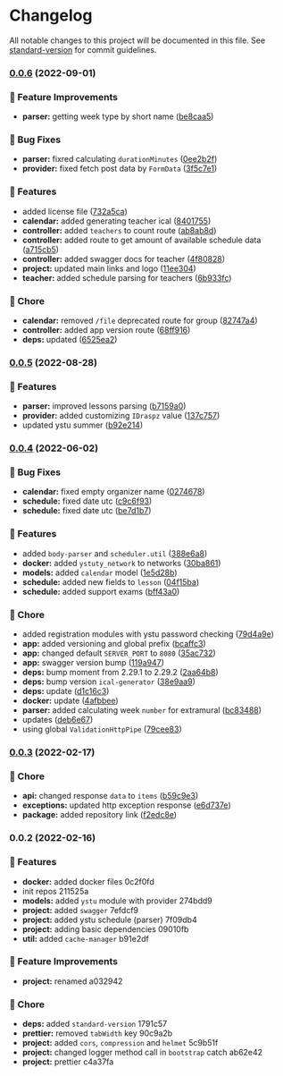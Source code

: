 # Changelog

All notable changes to this project will be documented in this file. See [standard-version](https://github.com/conventional-changelog/standard-version) for commit guidelines.

### [0.0.6](https://github.com/YSTUty/ystuty-parser/compare/v0.0.5...v0.0.6) (2022-09-01)


### 🌟 Feature Improvements

* **parser:** getting week type by short name ([be8caa5](https://github.com/YSTUty/ystuty-parser/commit/be8caa5d8c533ff72f2d1b18e71f428eb4f0a095))


### 🐛 Bug Fixes

* **parser:** fixred calculating `durationMinutes` ([0ee2b2f](https://github.com/YSTUty/ystuty-parser/commit/0ee2b2f4274c87af94d01e23358ade3ef2e4a5af))
* **provider:** fixed fetch post data by `FormData` ([3f5c7e1](https://github.com/YSTUty/ystuty-parser/commit/3f5c7e139400a8f06b879efeec13c0653deade2a))


### 🚀 Features

* added license file ([732a5ca](https://github.com/YSTUty/ystuty-parser/commit/732a5cadbc8a259b5ba6a0cabe5ffaf02dec8979))
* **calendar:** added generating teacher ical ([8401755](https://github.com/YSTUty/ystuty-parser/commit/840175530eef63c0b56aee9d04c10292b3cf6aab))
* **controller:** added `teachers` to count route ([ab8ab8d](https://github.com/YSTUty/ystuty-parser/commit/ab8ab8de2e476f905447c48db9257e4cd4ce5114))
* **controller:** added route to get amount of available schedule data ([a715cb5](https://github.com/YSTUty/ystuty-parser/commit/a715cb5524f546bc6bd1bc2740ba7c11715b32e8))
* **controller:** added swagger docs for teacher ([4f80828](https://github.com/YSTUty/ystuty-parser/commit/4f808288534088ff0df6bbe67d6b6962f4f38a5a))
* **project:** updated main links and logo ([11ee304](https://github.com/YSTUty/ystuty-parser/commit/11ee304362b4a4a9e6f1e8fea16f4aefb00c96d6))
* **teacher:** added schedule parsing for teachers ([6b933fc](https://github.com/YSTUty/ystuty-parser/commit/6b933fcbc14c8bf57167e83ef25a83ce73e778bd))


### 🧹 Chore

* **calendar:** removed `/file` deprecated route for group ([82747a4](https://github.com/YSTUty/ystuty-parser/commit/82747a4b88c352684df7e1f70ae8bafa02eaab06))
* **controller:** added app version route ([68ff916](https://github.com/YSTUty/ystuty-parser/commit/68ff9168de52b61cf3c20e3e55c1439f700fc3ef))
* **deps:** updated ([6525ea2](https://github.com/YSTUty/ystuty-parser/commit/6525ea24021c4a99e7df74ac2cd64f73a39317bb))

### [0.0.5](https://github.com/yaponyal/ystuty-parser/compare/v0.0.4...v0.0.5) (2022-08-28)


### 🚀 Features

* **parser:** improved lessons parsing ([b7159a0](https://github.com/yaponyal/ystuty-parser/commit/b7159a0aab4257809ddcd062f84a5db8731cbe0f))
* **provider:** added customizing `IDraspz` value ([137c757](https://github.com/yaponyal/ystuty-parser/commit/137c757d1b6f8049efe533a0c6fba8b925e60a1b))
* updated ystu summer ([b92e214](https://github.com/yaponyal/ystuty-parser/commit/b92e214338f7da0d92b391beee8fd8901f2e3182))

### [0.0.4](https://github.com/yaponyal/ystuty-parser/compare/v0.0.3...v0.0.4) (2022-06-02)


### 🐛 Bug Fixes

* **calendar:** fixed empty organizer name ([0274678](https://github.com/yaponyal/ystuty-parser/commit/0274678bd2d733d7518709a55e22bdb09bbbd300))
* **schedule:** fixed date utc ([c9c6f93](https://github.com/yaponyal/ystuty-parser/commit/c9c6f9381bb378019d7ba876b219f659935d8385))
* **schedule:** fixed date utc ([be7d1b7](https://github.com/yaponyal/ystuty-parser/commit/be7d1b72e4edf2a3d7d1034afdaa59244b7f4ed0))


### 🚀 Features

* added `body-parser` and `scheduler.util` ([388e6a8](https://github.com/yaponyal/ystuty-parser/commit/388e6a8d5f746caf9dfb1e4411d6ff1ab764adbc))
* **docker:** added `ystuty_network` to networks ([30ba861](https://github.com/yaponyal/ystuty-parser/commit/30ba8616d3df008c66d796c21d87670405e595be))
* **models:** added `calendar` model ([1e5d28b](https://github.com/yaponyal/ystuty-parser/commit/1e5d28b19839f643e79bd27cfb1600a624721239))
* **schedule:** added new fields to `lesson` ([04f15ba](https://github.com/yaponyal/ystuty-parser/commit/04f15ba1d103938e9b07c8d2e7f3f6d6526957b9))
* **schedule:** added support exams ([bff43a0](https://github.com/yaponyal/ystuty-parser/commit/bff43a026b3cee32a7e9d67fd424e602806b0b84))


### 🧹 Chore

* added registration modules with ystu password checking ([79d4a9e](https://github.com/yaponyal/ystuty-parser/commit/79d4a9e7d2a9aef66c8ccf703e3ae0e74541d02a))
* **app:** added versioning and global prefix ([bcaffc3](https://github.com/yaponyal/ystuty-parser/commit/bcaffc38ad469373d728b9238f1729eaf2a572e6))
* **app:** changed default `SERVER_PORT` to `8080` ([35ac732](https://github.com/yaponyal/ystuty-parser/commit/35ac732ad415e4f1802fe85b7b5457812d14ecd6))
* **app:** swagger version bump ([119a947](https://github.com/yaponyal/ystuty-parser/commit/119a947f26b05b9900b4e2614a08751a692d839c))
* **deps:** bump moment from 2.29.1 to 2.29.2 ([2aa64b8](https://github.com/yaponyal/ystuty-parser/commit/2aa64b821686af381f8ee3c00ff2c80107554b8a))
* **deps:** bump version `ical-generator` ([38e9aa9](https://github.com/yaponyal/ystuty-parser/commit/38e9aa912063f60fbeaf91889a28f597ab09f365))
* **deps:** update ([d1c16c3](https://github.com/yaponyal/ystuty-parser/commit/d1c16c3f665d628ffeef9cfa1bcede777d79e384))
* **docker:** update ([4afbbee](https://github.com/yaponyal/ystuty-parser/commit/4afbbeec5871417728345e1f15684f93d44478f4))
* **parser:** added calculating week `number` for extramural ([bc83488](https://github.com/yaponyal/ystuty-parser/commit/bc834881145791edabbb5ff9a5ced6ce14fb97ed))
* updates ([deb6e67](https://github.com/yaponyal/ystuty-parser/commit/deb6e6731bb7b68325cc3b6c7f1317348ce3e8f9))
* using global `ValidationHttpPipe` ([79cee83](https://github.com/yaponyal/ystuty-parser/commit/79cee8306b5dbccf5bcf511612c79738579a1bfe))

### [0.0.3](https://github.com/yaponyal/ystuty-parser/compare/v0.0.2...v0.0.3) (2022-02-17)


### 🧹 Chore

* **api:** changed response `data` to `items` ([b59c9e3](https://github.com/yaponyal/ystuty-parser/commit/b59c9e372ee476ef1b4e6511e5609d57490dda3b))
* **exceptions:** updated http exception response ([e6d737e](https://github.com/yaponyal/ystuty-parser/commit/e6d737e651ee742625853c21aab348993938c910))
* **package:** added repository link ([f2edc8e](https://github.com/yaponyal/ystuty-parser/commit/f2edc8e2cd471d9a3eec27d0363739d2b8589464))

### 0.0.2 (2022-02-16)


### 🚀 Features

* **docker:** added docker files 0c2f0fd
* init repos 211525a
* **models:** added `ystu` module with provider 274bdd9
* **project:** added `swagger` 7efdcf9
* **project:** added ystu schedule (parser) 7f09db4
* **project:** adding basic dependencies 09010fb
* **util:** added `cache-manager` b91e2df


### 🌟 Feature Improvements

* **project:** renamed a032942


### 🧹 Chore

* **deps:** added `standard-version` 1791c57
* **prettier:** removed `tabWidth` key 90c9a2b
* **project:** added `cors`, `compression` and `helmet` 5c9b51f
* **project:** changed logger method call in `bootstrap` catch ab62e42
* **project:** prettier c4a37fa
